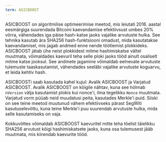 ```yaml
---
term: ASICBOOST
---
```


ASICBOOST on algoritmilise optimeerimise meetod, mis leiutati 2016. aastal eesmärgiga suurendada Bitcoini kaevandamise efektiivsust umbes 20% võrra, vähendades iga päise hash-katse jaoks vajalike arvutuste hulka. See tehnika kasutab ära SHA256 hash-funktsiooni omadust, mida kasutatakse kaevandamisel, mis jagab andmed enne nende töötlemist plokkideks. ASICBOOST jätab ühe neist plokkidest mitme hashimiskatse vältel muutmata, võimaldades kaevuril teha selle ploki jaoks tööd ainult osaliselt mitme katse jooksul. See andmete jagamine võimaldab eelnevate arvutuste tulemuste taaskasutamist, vähendades seeläbi vajalike arvutuste koguarvu, et leida kehtiv hash.

ASICBOOSTi saab kasutada kahel kujul: Avalik ASICBOOST ja Varjatud ASICBOOST. Avalik ASICBOOST on kõigile nähtav, kuna see hõlmab `nVersion` välja kasutamist plokis kui nonce'i, ilma tegelikku `Nonce` muutmata. Varjatud vorm püüab neid muudatusi peita, kasutades Merkle'i puid. Siiski on see teine meetod muutunud vähem efektiivseks pärast SegWiti kasutuselevõttu, kuna teine Merkle'i puu suurendab arvutuste hulka, mida selle kasutamiseks on vaja.

Kokkuvõttes võimaldab ASICBOOST kaevuritel mitte teha tõelist täielikku SHA256 arvutust kõigi hashimiskatsete jaoks, kuna osa tulemusest jääb muutmata, mis kiirendab kaevurite tööd.